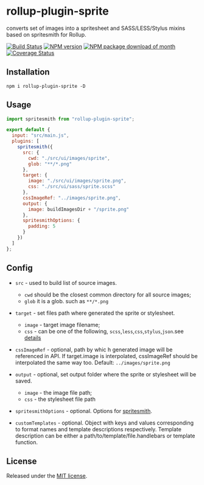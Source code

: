 # rollup-plugin-sprite

converts set of images into a spritesheet and SASS/LESS/Stylus mixins based on spritesmith for Rollup.  


[![Build Status](https://travis-ci.org/linjinying/rollup-plugin-sprite.svg?branch=master)](https://travis-ci.org/linjinying/rollup-plugin-sprite)
[![NPM version](https://img.shields.io/npm/v/rollup-plugin-sprite.svg?style=flat)](https://www.npmjs.com/package/rollup-plugin-sprite)
[![NPM package download of month](https://img.shields.io/npm/dm/rollup-plugin-sprite.svg)](https://www.npmjs.com/package/rollup-plugin-sprite)
[![Coverage Status](https://coveralls.io/repos/github/linjinying/rollup-plugin-sprite/badge.svg?branch=master)](https://coveralls.io/github/linjinying/rollup-plugin-sprite?branch=master)

## Installation

```Shell
npm i rollup-plugin-sprite -D
```

## Usage

```javascript
import spritesmith from "rollup-plugin-sprite";

export default {
  input: "src/main.js",
  plugins: [
    spritesmith({
      src: {
        cwd: "./src/ui/images/sprite",
        glob: "**/*.png"
      },
      target: {
        image: "./src/ui/images/sprite.png",
        css: "./src/ui/sass/sprite.scss"
      },
      cssImageRef: "../images/sprite.png",
      output: {
        image: buildImagesDir + "/sprite.png"
      },
      spritesmithOptions: {
        padding: 5
      }
    })
  ]
};
```

## Config
- `src` - used to build list of source images.
    - `cwd` should be the closest common directory for all source images;
    - `glob` it is a glob. such as `**/*.png`
	
- `target` - set files path where generated the sprite or stylesheet.
    - `image` - target image filename;
    - `css` - can be one of the following, `scss`,`less`,`css`,`stylus`,`json`.see [details](https://github.com/twolfson/spritesheet-templates#templates)

- `cssImageRef` - optional, path by whic h generated image will be referenced in API. If target.image is interpolated, cssImageRef should be interpolated the same way too. Default: `../images/sprite.png`

- `output` - optional, set output folder where the sprite or stylesheet will be saved.
  - `image` - the image file path;
  - `css` - the stylesheet file path

- `spritesmithOptions` - optional. Options for [spritesmith](https://github.com/Ensighten/spritesmith).

- `customTemplates` - optional. Object with keys and values corresponding to format names and template descriptions respectively. Template description can be either a path/to/template/file.handlebars or template function.

## License

Released under the [MIT license](./LICENSE).
